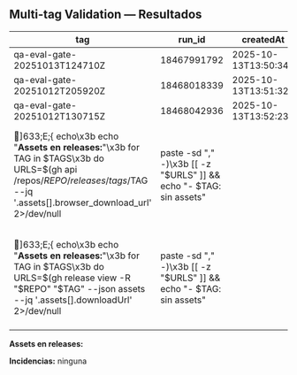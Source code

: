 ## Multi-tag Validation — Resultados

tag | run_id | createdAt | conclusion
--- | --- | --- | ---
qa-eval-gate-20251013T124710Z | 18467991792 | 2025-10-13T13:50:34Z | success
qa-eval-gate-20251012T205920Z | 18468018339 | 2025-10-13T13:51:32Z | success
qa-eval-gate-20251012T130715Z | 18468042936 | 2025-10-13T13:52:23Z | success
]633;E;{ echo\x3b echo "**Assets en releases:**"\x3b for TAG in $TAGS\x3b do URLS=$(gh api /repos/$REPO/releases/tags/$TAG --jq '.assets[].browser_download_url' 2>/dev/null | paste -sd "," -)\x3b [[ -z "$URLS" ]] && echo "- $TAG: sin assets" || echo "- $TAG: $URLS"\x3b done\x3b echo\x3b echo "**Incidencias:**"\x3b [[ -s incidencias.txt ]] && cat incidencias.txt || echo "ninguna"\x3b } >> validation-results.md;ee8cbc9e-5160-411d-9c36-7ab6d9fde8ab]633;C
]633;E;{   echo\x3b echo "**Assets en releases:**"\x3b   for TAG in $TAGS\x3b do     URLS=$(gh release view -R "$REPO" "$TAG" --json assets --jq '.assets[].downloadUrl' 2>/dev/null | paste -sd "," -)\x3b     [[ -z "$URLS" ]] && echo "- $TAG: sin assets" || echo "- $TAG: $URLS"\x3b   done\x3b   echo\x3b echo "**Incidencias:**"\x3b   [[ -s incidencias.txt ]] && cat incidencias.txt || echo "ninguna"\x3b } >> validation-results.md;90bdd4b1-63f2-492e-97f6-44f78a2f751b]633;C
**Assets en releases:**

**Incidencias:**
ninguna
